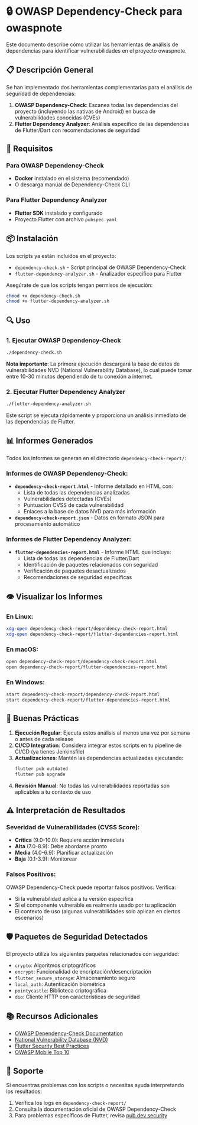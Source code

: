 # 🔒 OWASP Dependency-Check para owaspnote

Este documento describe cómo utilizar las herramientas de análisis de dependencias para identificar vulnerabilidades en el proyecto owaspnote.

## 📋 Descripción General

Se han implementado dos herramientas complementarias para el análisis de seguridad de dependencias:

1. **OWASP Dependency-Check**: Escanea todas las dependencias del proyecto (incluyendo las nativas de Android) en busca de vulnerabilidades conocidas (CVEs)
2. **Flutter Dependency Analyzer**: Análisis específico de las dependencias de Flutter/Dart con recomendaciones de seguridad

## 🚀 Requisitos

### Para OWASP Dependency-Check
- **Docker** instalado en el sistema (recomendado)
- O descarga manual de Dependency-Check CLI

### Para Flutter Dependency Analyzer
- **Flutter SDK** instalado y configurado
- Proyecto Flutter con archivo `pubspec.yaml`

## 📦 Instalación

Los scripts ya están incluidos en el proyecto:
- `dependency-check.sh` - Script principal de OWASP Dependency-Check
- `flutter-dependency-analyzer.sh` - Analizador específico para Flutter

Asegúrate de que los scripts tengan permisos de ejecución:
```bash
chmod +x dependency-check.sh
chmod +x flutter-dependency-analyzer.sh
```

## 🔍 Uso

### 1. Ejecutar OWASP Dependency-Check

```bash
./dependency-check.sh
```

**Nota importante**: La primera ejecución descargará la base de datos de vulnerabilidades NVD (National Vulnerability Database), lo cual puede tomar entre 10-30 minutos dependiendo de tu conexión a internet.

### 2. Ejecutar Flutter Dependency Analyzer

```bash
./flutter-dependency-analyzer.sh
```

Este script se ejecuta rápidamente y proporciona un análisis inmediato de las dependencias de Flutter.

## 📊 Informes Generados

Todos los informes se generan en el directorio `dependency-check-report/`:

### Informes de OWASP Dependency-Check:
- **`dependency-check-report.html`** - Informe detallado en HTML con:
  - Lista de todas las dependencias analizadas
  - Vulnerabilidades detectadas (CVEs)
  - Puntuación CVSS de cada vulnerabilidad
  - Enlaces a la base de datos NVD para más información
- **`dependency-check-report.json`** - Datos en formato JSON para procesamiento automático

### Informes de Flutter Dependency Analyzer:
- **`flutter-dependencies-report.html`** - Informe HTML que incluye:
  - Lista de todas las dependencias de Flutter/Dart
  - Identificación de paquetes relacionados con seguridad
  - Verificación de paquetes desactualizados
  - Recomendaciones de seguridad específicas

## 👁️ Visualizar los Informes

### En Linux:
```bash
xdg-open dependency-check-report/dependency-check-report.html
xdg-open dependency-check-report/flutter-dependencies-report.html
```

### En macOS:
```bash
open dependency-check-report/dependency-check-report.html
open dependency-check-report/flutter-dependencies-report.html
```

### En Windows:
```bash
start dependency-check-report/dependency-check-report.html
start dependency-check-report/flutter-dependencies-report.html
```

## 🔄 Buenas Prácticas

1. **Ejecución Regular**: Ejecuta estos análisis al menos una vez por semana o antes de cada release
2. **CI/CD Integration**: Considera integrar estos scripts en tu pipeline de CI/CD (ya tienes Jenkinsfile)
3. **Actualizaciones**: Mantén las dependencias actualizadas ejecutando:
   ```bash
   flutter pub outdated
   flutter pub upgrade
   ```
4. **Revisión Manual**: No todas las vulnerabilidades reportadas son aplicables a tu contexto de uso

## ⚠️ Interpretación de Resultados

### Severidad de Vulnerabilidades (CVSS Score):
- **Crítica** (9.0-10.0): Requiere acción inmediata
- **Alta** (7.0-8.9): Debe abordarse pronto
- **Media** (4.0-6.9): Planificar actualización
- **Baja** (0.1-3.9): Monitorear

### Falsos Positivos:
OWASP Dependency-Check puede reportar falsos positivos. Verifica:
- Si la vulnerabilidad aplica a tu versión específica
- Si el componente vulnerable es realmente usado por tu aplicación
- El contexto de uso (algunas vulnerabilidades solo aplican en ciertos escenarios)

## 🛡️ Paquetes de Seguridad Detectados

El proyecto utiliza los siguientes paquetes relacionados con seguridad:
- `crypto`: Algoritmos criptográficos
- `encrypt`: Funcionalidad de encriptación/desencriptación
- `flutter_secure_storage`: Almacenamiento seguro
- `local_auth`: Autenticación biométrica
- `pointycastle`: Biblioteca criptográfica
- `dio`: Cliente HTTP con características de seguridad

## 📚 Recursos Adicionales

- [OWASP Dependency-Check Documentation](https://jeremylong.github.io/DependencyCheck/)
- [National Vulnerability Database (NVD)](https://nvd.nist.gov/)
- [Flutter Security Best Practices](https://docs.flutter.dev/security)
- [OWASP Mobile Top 10](https://owasp.org/www-project-mobile-top-10/)

## 🤝 Soporte

Si encuentras problemas con los scripts o necesitas ayuda interpretando los resultados:
1. Verifica los logs en `dependency-check-report/`
2. Consulta la documentación oficial de OWASP Dependency-Check
3. Para problemas específicos de Flutter, revisa [pub.dev security](https://pub.dev/security)